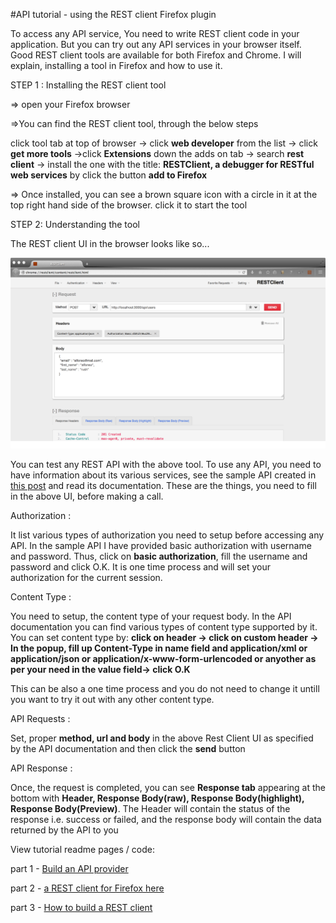 #API tutorial - using the REST client Firefox plugin

To access any API service, You need to write REST client code in your application. But you can try out any API services in your browser itself. Good REST client tools are available for both Firefox and Chrome. I will explain, installing a tool in Firefox and how to use it.

STEP 1 : Installing the REST client tool

=> open your Firefox browser

=>You can find the REST client tool, through the below steps

click tool tab at top of browser  -> click **web developer**  from the list -> click **get more tools** ->click **Extensions** down the adds on tab -> search **rest client** -> install the one with the title: **RESTClient, a debugger for RESTful web services** by click the button **add to Firefox**

=> Once installed, you can see a brown square icon with a circle in it at the top right hand side of the browser. click it to start the tool

STEP 2: Understanding the tool

The REST client UI in the browser looks like so...

![](rest-client.png)

You can test any REST API with the above tool. To use any API, you need to have information about its various services, see the sample API created in [this post](readme.md) and read its documentation. These are the things, you need to fill in the above UI, before making a call.

Authorization :

It list various types of authorization you need to setup before accessing any API. In the sample API I have provided basic authorization with username and password. Thus, click on **basic authorization**, fill the username and password and click O.K. It is one time process and will set your authorization for the current session.

Content Type :

You need to setup, the content type of your request body. In the API documentation you can find various types of content type supported by it. You can set content type by: **click on header -> click on custom header -> In the popup, fill up Content-Type in name field and application/xml or application/json or application/x-www-form-urlencoded or anyother as per your need  in the value field-> click O.K**

This can be also a one time process and you do not need to change it untill you want to try it out with any other content type.

API Requests :

Set, proper **method, url and body** in the above Rest Client UI as specified by the API documentation and then click the **send** button

API Response :

Once, the request is completed, you can see **Response tab** appearing at the bottom with **Header, Response Body(raw), Response Body(highlight),  Response Body(Preview)**. The Header will contain the status of the response i.e. success or failed, and the response body will contain the data returned by the API to you

View tutorial readme pages / code:

part 1 - [Build an API provider](https://github.com/thefonso/api_provider/)

part 2 - [a REST client for Firefox here](https://github.com/thefonso/api_provider/blob/master/rest_firefox_client.md)

part 3 - [How to build a REST client](https://github.com/thefonso/api_consumer/)
